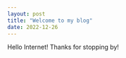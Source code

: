 ```yaml
---
layout: post
title: "Welcome to my blog"
date: 2022-12-26
---
```


Hello Internet! Thanks for stopping by!
